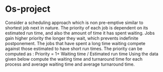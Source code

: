 # Os-project
Consider a scheduling approach which is non pre-emptive similar to shortest job next 
in nature. The priority of each job is dependent on its estimated run time, and also the amount of 
time it has spent waiting. Jobs gain higher priority the longer they wait, which prevents indefinite 
postponement. The jobs that have spent a long time waiting compete against those estimated to 
have short run times. The priority can be computed as :
Priority = 1+ Waiting time / Estimated run time
Using the data given below compute the waiting time and turnaround time for each process and 
average waiting time and average turnaround time.
